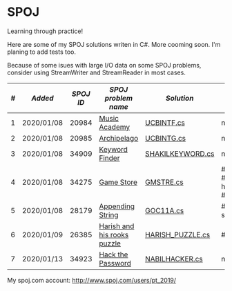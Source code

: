 # SPOJ
Learning through practice!

Here are some of my SPOJ solutions writen in C#. More cooming soon. I'm planing to add tests too.

Because of some isues with large I/O data on some SPOJ problems, consider using StreamWriter and StreamReader in most cases.


|___#___|___Added___|___SPOJ ID___|___SPOJ problem name___| ___Solution___|___Tags___|___Type of problem___|
|---|---|---|---|---|---|---|
|1|2020/01/08|20984|[Music Academy](http://www.spoj.com/problems/UCBINTF/)|[UCBINTF.cs](https://github.com/rach3fan/SPOJ/blob/master/Solutions/UCBINTF.cs)|no tags|Classical|
|2|2020/01/08|20985|[Archipelago](http://www.spoj.com/problems/UCBINTG/)|[UCBINTG.cs](https://github.com/rach3fan/SPOJ/blob/master/Solutions/UCBINTG.cs)|no tags|Classical|
|3|2020/01/08|34909|[Keyword Finder](http://www.spoj.com/problems/SHAKILKEYWORD/)|[SHAKILKEYWORD.cs](https://github.com/rach3fan/SPOJ/blob/master/Solutions/SHAKILKEYWORD.cs)|no tags|Classical|
|4|2020/01/08|34275|[Game Store](http://www.spoj.com/problems/GMSTRE/)|[GMSTRE.cs](https://github.com/rach3fan/SPOJ/blob/master/Solutions/GMSTRE.cs)|#greedy #ad-hoc-1 #adhoc|Classical|
|5|2020/01/08|28179|[Appending String](http://www.spoj.com/problems/GOC11A/)|[GOC11A.cs](https://github.com/rach3fan/SPOJ/blob/master/Solutions/GOC11A.cs)|#goc-s01e01|Classical|
|6|2020/01/09|26385|[Harish and his rooks puzzle](https://www.spoj.com/problems/HARISH_PUZZLE/)|[HARISH_PUZZLE.cs](https://github.com/rach3fan/SPOJ/blob/master/Solutions/HARISH_PUZZLE.cs)|#greedy|Classical|
|7|2020/01/13|34923|[Hack the Password](https://www.spoj.com/problems/NABILHACKER/)|[NABILHACKER.cs](https://github.com/rach3fan/SPOJ/blob/master/Solutions/NABILHACKER.cs)|no tags|Classical|

My spoj.com account:
http://www.spoj.com/users/pt_2019/
